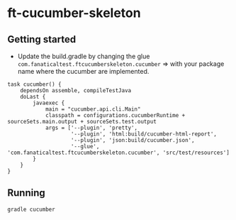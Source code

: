 # ft-cucumber-skeleton

## Getting started
* Update the build.gradle by changing the glue 
`com.fanaticaltest.ftcucumberskeleton.cucumber` => with your package name where the cucumber are implemented.
```
task cucumber() {
	dependsOn assemble, compileTestJava
	doLast {
		javaexec {
			main = "cucumber.api.cli.Main"
			classpath = configurations.cucumberRuntime + sourceSets.main.output + sourceSets.test.output
			args = ['--plugin', 'pretty',
					'--plugin', 'html:build/cucumber-html-report',
					'--plugin', 'json:build/cucumber.json',
					'--glue', 'com.fanaticaltest.ftcucumberskeleton.cucumber', 'src/test/resources']
		}
	}
}
```

## Running
```
gradle cucumber
```